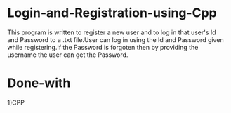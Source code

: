 # Login-and-Registration-using-Cpp
This program is written to register a new user and to log in that user's Id and Password to a .txt file.User can log in using the Id and Password given while registering.If the Password is forgoten then by providing the username the user can get the Password.

# Done-with
1)CPP
